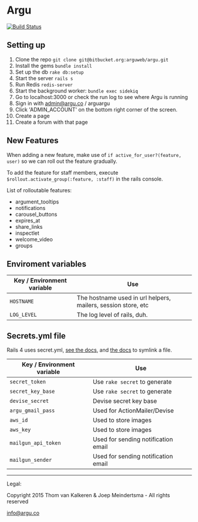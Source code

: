 Argu
=============
[![Build Status](https://semaphoreapp.com/api/v1/projects/40e97aeb-334e-4b28-ac4e-844fa5db7c50/289369/badge.png)](https://semaphoreapp.com/fletcher91/argu--2)

Setting up
--------------
1. Clone the repo `git clone git@bitbucket.org:arguweb/argu.git`
2. Install the gems `bundle install`
3. Set up the db `rake db:setup`
4. Start the server `rails s`
5. Run Redis `redis-server`
6. Start the background worker: `bundle exec sidekiq`
7. Go to localhost:3000 or check the run log to see where Argu is running
8. Sign in with admin@argu.co / arguargu
9. Click 'ADMIN_ACCOUNT' on the bottom right corner of the screen.
10. Create a page
11. Create a forum with that page

New Features
------------
When adding a new feature, make use of `if active_for_user?(feature, user)` so we can roll out the feature gradually.

To add the feature for staff members, execute `$rollout.activate_group(:feature, :staff)` in the rails console.

List of rolloutable features:

* argument_tooltips
* notifications
* carousel_buttons
* expires_at
* share_links
* inspectlet
* welcome_video
* groups


Enviroment variables
----------------------------
Key / Environment variable                                            |  Use
-------------------------------------------------------------------   |  -----------------------------------------------------------------------------------------------------------------------------
`HOSTNAME`                                                            |  The hostname used in url helpers, mailers, session store, etc
`LOG_LEVEL`                                                           |  The log level of rails, duh.

Secrets.yml file
---------------------------
Rails 4 uses secret.yml, [see the docs](http://guides.rubyonrails.org/4_1_release_notes.html#config-secrets-yml),
and [the docs](http://unixhelp.ed.ac.uk/CGI/man-cgi?ls) to symlink a file.

Key / Environment variable                                            |  Use
-------------------------------------------------------------------   |  -----------------------------------------------------------------------------------------------------------------------------
`secret_token`                                                        |  Use `rake secret` to generate
`secret_key_base`                                                     |  Use `rake secret` to generate
`devise_secret`                                                       |  Devise secret key base
`argu_gmail_pass`                                                     |  Used for ActionMailer/Devise
`aws_id`                                                              |  Used to store images
`aws_key`                                                             |  Used to store images
`mailgun_api_token`                                                   |  Used for sending notification email
`mailgun_sender`                                                      |  Used for sending notification email


***
Legal:

Copyright 2015 Thom van Kalkeren & Joep Meindertsma - All rights reserved

info@argu.co
